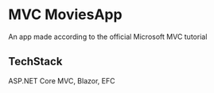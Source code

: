 # MVC MoviesApp
An app made according to the official Microsoft MVC tutorial

## TechStack
ASP.NET Core MVC, Blazor, EFC
